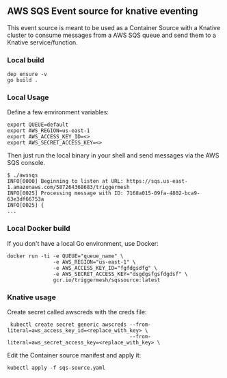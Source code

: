 ## AWS SQS Event source for knative eventing

This event source is meant to be used as a Container Source with a Knative cluster to consume messages from a AWS SQS queue and send them to a Knative service/function.

### Local build

```
dep ensure -v
go build .
```

### Local Usage

Define a few environment variables:

```
export QUEUE=default
export AWS_REGION=us-east-1
export AWS_ACCESS_KEY_ID=<>
export AWS_SECRET_ACCESS_KEY=<>
```

Then just run the local binary in your shell and send messages via the AWS SQS console.

```
$ ./awssqs 
INFO[0000] Beginning to listen at URL: https://sqs.us-east-1.amazonaws.com/587264368683/triggermesh 
INFO[0025] Processing message with ID: 7168a015-09fa-4802-bca9-63e3df66753a 
INFO[0025] {
...
```

### Local Docker build

If you don't have a local Go environment, use Docker:

```
docker run -ti -e QUEUE="queue_name" \
               -e AWS_REGION="us-east-1" \
               -e AWS_ACCESS_KEY_ID="fgfdgsdfg" \
               -e AWS_SECRET_ACCESS_KEY="dsgdgsfgsfdgdsf" \
               gcr.io/triggermesh/sqssource:latest
```

### Knative usage

Create secret called awscreds with the creds file:

```
 kubectl create secret generic awscreds --from-literal=aws_access_key_id=<replace_with_key> \
                                        --from-literal=aws_secret_access_key=<replace_with_key> \
```

Edit the Container source manifest and apply it:

```
kubectl apply -f sqs-source.yaml
```
